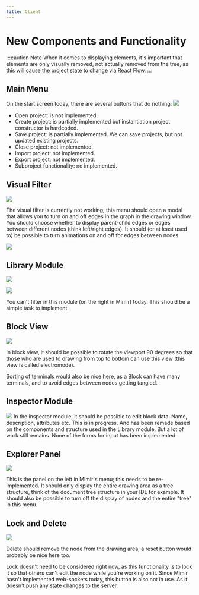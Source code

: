 ```yaml
---
title: Client
---
```


# New Components and Functionality

:::caution Note
When it comes to displaying elements, it's important that elements are only visually removed, not actually
removed from the tree, as this will cause the project state to change via React Flow.
:::

## Main Menu

On the start screen today, there are several buttons that do nothing:
![](img/projectMenu.png)

- Open project: is not implemented.
- Create project: is partially implemented but instantiation project constructor is hardcoded.
- Save project: is partially implemented. We can save projects, but not updated existing projects.
- Close project: not implemented.
- Import project: not implemented.
- Export project: not implemented.
- Subproject functionality: no implemented.

## Visual Filter

![](img/visualFilter.png)

The visual filter is currently not working; this menu should open a modal that allows you to turn on and off edges in
the graph in the drawing window. You should choose whether to display parent-child edges or edges between different
nodes (think left/right edges). It should (or at least used to) be possible to turn animations on and off for edges
between nodes.

![](img/visualFilter2.png)

## Library Module

![](img/explorerMenu.png)

![](img/explorerMenu2.png)

You can't filter in this module (on the right in Mimir) today. This should be a simple task to implement.

## Block View

![](img/electroMode.png)

In block view, it should be possible to rotate the viewport 90 degrees so that those who are used to drawing from top to
bottom can use this view (this view is called electromode).

Sorting of terminals would also be nice here, as a Block can have many terminals, and to avoid edges between
nodes getting tangled.

## Inspector Module

![](img/terminalAttributes.png)
In the inspector module, it should be possible to edit block data. Name, description, attributes etc.
This is in progress. And has been remade based on the components and structure used in the Library module. But a lot of
work still remains. None of the forms for input has been implemented.

## Explorer Panel

![](img/explorerPanel.png)

This is the panel on the left in Mimir's menu; this needs to be re-implemented. It should only display the entire
drawing area as a tree structure, think of the document tree structure in your IDE for example. It should also be
possible to turn off the display of nodes and the entire "tree" in this menu.

## Lock and Delete

![](img/lockDelete.png)

Delete should remove the node from the drawing area; a reset button would probably be nice here too.

Lock doesn't need to be considered right now, as this functionality is to lock it so that others can't edit the node
while you're working on it. Since Mimir hasn't implemented web-sockets today, this button is also not in use. As it
doesn't push any state changes to the server.